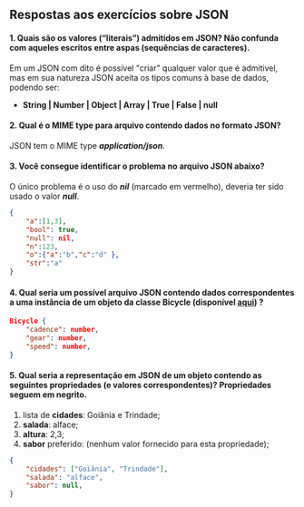 ## Respostas aos exercícios sobre JSON

#### 1. Quais são os valores (“literais”) admitidos em JSON? Não confunda com aqueles escritos entre aspas (sequências de caracteres).
Em um JSON com dito é possível "criar" qualquer valor que é admitivel, mas em sua natureza JSON aceita os tipos comuns à base de dados, podendo ser:
- **String  |  Number  | Object | Array | True | False | null**


#### 2. Qual é o MIME type para arquivo contendo dados no formato JSON?
JSON tem o MIME type ***application/json***.  


#### 3. Você consegue identificar o problema no arquivo JSON abaixo?
O único problema é o uso do ***nil*** (marcado em vermelho), deveria ter sido usado o valor ***null***.

```json
{
    "a":[1,3], 
    "bool": true,
    "null": nil,
    "n":123,
    "o":{"a":"b","c":"d" },
    "str":"a"
}
```


#### 4. Qual seria um possível arquivo JSON contendo dados correspondentes a uma instância de um objeto da classe Bicycle (disponível [aqui](https://docs.oracle.com/javase/tutorial/java/javaOO/classes.html)) ?

```json
Bicycle {
    "cadence": number, 
    "gear": number,
    "speed": number,
}
```


#### 5. Qual seria a representação em JSON de um objeto contendo as seguintes propriedades (e valores correspondentes)? Propriedades seguem em negrito.
1. lista de **cidades**: Goiânia e Trindade;  
1. **salada**: alface;
1. **altura**: 2,3;
1. **sabor** preferido: (nenhum valor fornecido para esta propriedade);

```json
{
    "cidades": ["Goiânia", "Trindade"], 
    "salada": "alface",
    "sabor": null,
}
```
    
